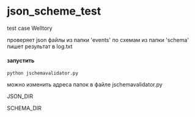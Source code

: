 # json_scheme_test

test case Welltory

проверяет json файлы из папки 'events'
по схемам из папки 'schema'
пишет результат в log.txt


#### запустить

    python jschemavalidator.py
    
    
можно изменить адреса папок в файле jschemavalidator.py

JSON_DIR

SCHEMA_DIR
